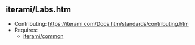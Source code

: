iterami/Labs.htm
----------------

* Contributing: https://iterami.com/Docs.htm/standards/contributing.htm
* Requires:
  * [iterami/common](https://github.com/iterami/common)
